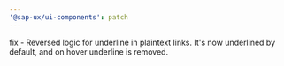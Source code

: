 ```yaml
---
'@sap-ux/ui-components': patch
---
```


fix - Reversed logic for underline in plaintext links. It's now underlined by default, and on hover underline is removed.
